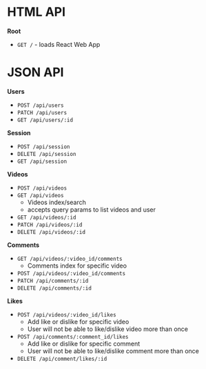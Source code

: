 # HTML API
**Root**
- `GET /` - loads React Web App

# JSON API
**Users**
- `POST /api/users`
- `PATCH /api/users`
- `GET /api/users/:id`

**Session**
- `POST /api/session`
- `DELETE /api/session`
- `GET /api/session`

**Videos**
- `POST /api/videos`
- `GET /api/videos`
  - Videos index/search
  - accepts query params to list videos and user
- `GET /api/videos/:id`
- `PATCH /api/videos/:id`
- `DELETE /api/videos/:id`

**Comments**
- `GET /api/videos/:video_id/comments`
  - Comments index for specific video
- `POST /api/videos/:video_id/comments`
- `PATCH /api/comments/:id`
- `DELETE /api/comments/:id`

**Likes**
- `POST /api/videos/:video_id/likes`
  - Add like or dislike for specific video
  - User will not be able to like/dislike video more than once
- `POST /api/comments/:comment_id/likes`
  - Add like or dislike for specific comment
  - User will not be able to like/dislike comment more than once
- `DELETE /api/comment/likes/:id`
